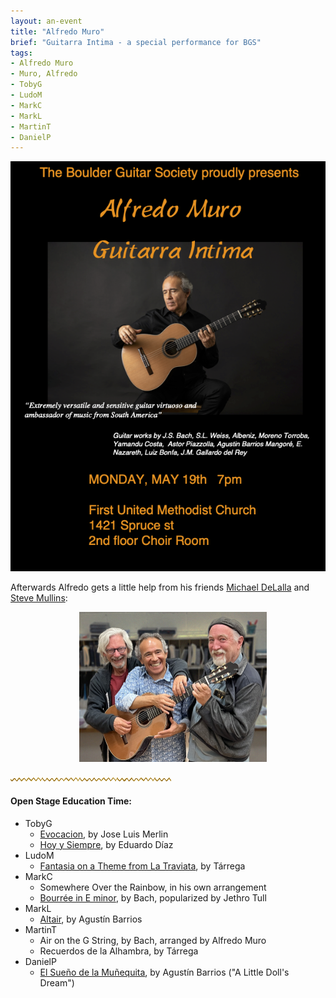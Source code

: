 ```yaml
---
layout: an-event
title: "Alfredo Muro"
brief: "Guitarra Intima - a special performance for BGS"
tags:
- Alfredo Muro
- Muro, Alfredo
- TobyG
- LudoM
- MarkC
- MarkL
- MartinT
- DanielP
---
```

![AlfredoMuro](/pics/20250519-AlfredoMuro.png)

Afterwards Alfredo gets a little help from his friends <ins>Michael DeLalla</ins> and <ins>Steve Mullins</ins>:

<img src="/pics/20250519-DeLallaMuroMullins.jpg" alt="TresAmigos" style="width: 300px;margin-left: 110px;">

![line](/pics/wgly-line.png)

#### Open Stage Education Time: ####
* TobyG
   - [Evocacion](https://www.youtube.com/watch?v=WvMKZKK6nFI), by Jose Luis Merlin
   - [Hoy y Siempre](https://www.youtube.com/watch?v=ExRE5QGQ6qQ), by Eduardo Díaz
* LudoM
   - [Fantasia on a Theme from La Traviata](https://www.youtube.com/watch?v=IhAHYcqsHBs), by Tárrega
* MarkC
   - Somewhere Over the Rainbow, in his own arrangement
   - [Bourrée in E minor](https://www.youtube.com/watch?v=APNI2CC0k6A), by Bach, popularized by Jethro Tull
* MarkL
   - [Altair](https://www.youtube.com/watch?v=co9eUOkLmdM), by Agustín Barrios
* MartinT
   - Air on the G String, by Bach, arranged by Alfredo Muro
   - Recuerdos de la Alhambra, by Tárrega
* DanielP
   - [El Sueño de la Muñequita](https://www.youtube.com/watch?v=qT5kpfVfq_U), by Agustín Barrios ("A Little Doll's Dream")
